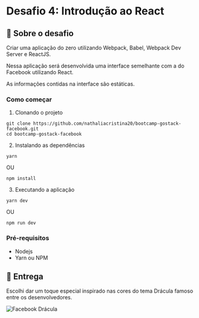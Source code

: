 # Desafio 4: Introdução ao React

## :rocket: Sobre o desafio

Criar uma aplicação do zero utilizando Webpack, Babel, Webpack Dev Server e ReactJS.

Nessa aplicação será desenvolvida uma interface semelhante com a do Facebook utilizando React.

As informações contidas na interface são estáticas.

### Como começar

1. Clonando o projeto
```
git clone https://github.com/nathaliacristina20/bootcamp-gostack-facebook.git 
cd bootcamp-gostack-facebook
```

2. Instalando as dependências

```
yarn
```
OU
```
npm install
```

3. Executando a aplicação

```
yarn dev
```
OU
```
npm run dev
```

### Pré-requisitos
<ul>
  <li>Nodejs</li>
  <li>Yarn ou NPM</li>
</ul>

## 📅 Entrega

Escolhi dar um toque especial inspirado nas cores do tema Drácula famoso entre os desenvolvedores.

<span align="center">
  <img src="https://uploaddeimagens.com.br/images/002/482/234/original/facebook-theme-dracula.jpg?1572961922" alt="Facebook Drácula" />
</span>
